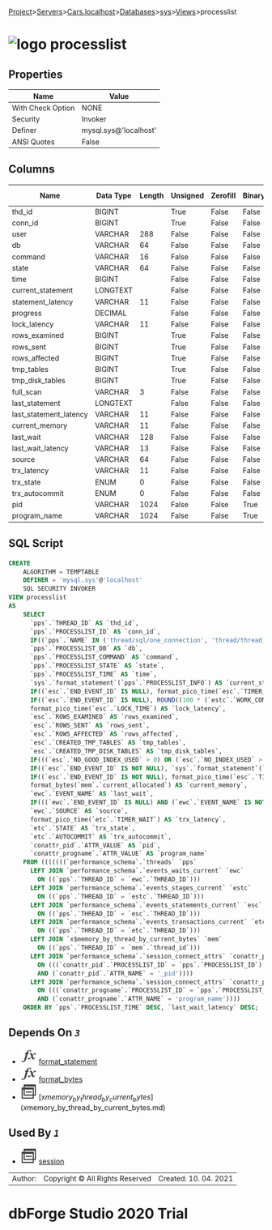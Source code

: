 [Project](../../../../../startpage.md)>[Servers](../../../../Servers.md)>[Cars.localhost](../../../Cars.localhost.md)>[Databases](../../Databases.md)>[sys](../sys.md)>[Views](Views.md)>processlist


# ![logo](../../../../../Images/view64.svg) processlist


## <a name="#Properties"></a>Properties
|Name|Value|
|---|---|
|With Check Option|NONE|
|Security|Invoker|
|Definer|mysql.sys@'localhost'|
|ANSI Quotes|False|


## <a name="#Columns"></a>Columns
|Name|Data Type|Length|Unsigned|Zerofill|Binary|Not Null|
|---|---|---|---|---|---|---|
|thd_id|BIGINT||True|False|False|True|
|conn_id|BIGINT||True|False|False|False|
|user|VARCHAR|288|False|False|False|False|
|db|VARCHAR|64|False|False|False|False|
|command|VARCHAR|16|False|False|False|False|
|state|VARCHAR|64|False|False|False|False|
|time|BIGINT||False|False|False|False|
|current_statement|LONGTEXT||False|False|False|False|
|statement_latency|VARCHAR|11|False|False|False|False|
|progress|DECIMAL||False|False|False|False|
|lock_latency|VARCHAR|11|False|False|False|False|
|rows_examined|BIGINT||True|False|False|False|
|rows_sent|BIGINT||True|False|False|False|
|rows_affected|BIGINT||True|False|False|False|
|tmp_tables|BIGINT||True|False|False|False|
|tmp_disk_tables|BIGINT||True|False|False|False|
|full_scan|VARCHAR|3|False|False|False|True|
|last_statement|LONGTEXT||False|False|False|False|
|last_statement_latency|VARCHAR|11|False|False|False|False|
|current_memory|VARCHAR|11|False|False|False|False|
|last_wait|VARCHAR|128|False|False|False|False|
|last_wait_latency|VARCHAR|13|False|False|False|False|
|source|VARCHAR|64|False|False|False|False|
|trx_latency|VARCHAR|11|False|False|False|False|
|trx_state|ENUM|0|False|False|False|False|
|trx_autocommit|ENUM|0|False|False|False|False|
|pid|VARCHAR|1024|False|False|True|False|
|program_name|VARCHAR|1024|False|False|True|False|

## <a name="#SqlScript"></a>SQL Script
```SQL
CREATE 
	ALGORITHM = TEMPTABLE
	DEFINER = 'mysql.sys'@'localhost'
	SQL SECURITY INVOKER
VIEW processlist
AS
	SELECT
	  `pps`.`THREAD_ID` AS `thd_id`,
	  `pps`.`PROCESSLIST_ID` AS `conn_id`,
	  IF((`pps`.`NAME` IN ('thread/sql/one_connection', 'thread/thread_pool/tp_one_connection')), CONCAT(`pps`.`PROCESSLIST_USER`, '@', CONVERT(`pps`.`PROCESSLIST_HOST` USING utf8mb4)), REPLACE(`pps`.`NAME`, 'thread/', '')) AS `user`,
	  `pps`.`PROCESSLIST_DB` AS `db`,
	  `pps`.`PROCESSLIST_COMMAND` AS `command`,
	  `pps`.`PROCESSLIST_STATE` AS `state`,
	  `pps`.`PROCESSLIST_TIME` AS `time`,
	  `sys`.`format_statement`(`pps`.`PROCESSLIST_INFO`) AS `current_statement`,
	  IF((`esc`.`END_EVENT_ID` IS NULL), format_pico_time(`esc`.`TIMER_WAIT`), NULL) AS `statement_latency`,
	  IF((`esc`.`END_EVENT_ID` IS NULL), ROUND((100 * (`estc`.`WORK_COMPLETED` / `estc`.`WORK_ESTIMATED`)), 2), NULL) AS `progress`,
	  format_pico_time(`esc`.`LOCK_TIME`) AS `lock_latency`,
	  `esc`.`ROWS_EXAMINED` AS `rows_examined`,
	  `esc`.`ROWS_SENT` AS `rows_sent`,
	  `esc`.`ROWS_AFFECTED` AS `rows_affected`,
	  `esc`.`CREATED_TMP_TABLES` AS `tmp_tables`,
	  `esc`.`CREATED_TMP_DISK_TABLES` AS `tmp_disk_tables`,
	  IF(((`esc`.`NO_GOOD_INDEX_USED` > 0) OR (`esc`.`NO_INDEX_USED` > 0)), 'YES', 'NO') AS `full_scan`,
	  IF((`esc`.`END_EVENT_ID` IS NOT NULL), `sys`.`format_statement`(`esc`.`SQL_TEXT`), NULL) AS `last_statement`,
	  IF((`esc`.`END_EVENT_ID` IS NOT NULL), format_pico_time(`esc`.`TIMER_WAIT`), NULL) AS `last_statement_latency`,
	  format_bytes(`mem`.`current_allocated`) AS `current_memory`,
	  `ewc`.`EVENT_NAME` AS `last_wait`,
	  IF(((`ewc`.`END_EVENT_ID` IS NULL) AND (`ewc`.`EVENT_NAME` IS NOT NULL)), 'Still Waiting', CONVERT(format_pico_time(`ewc`.`TIMER_WAIT`) USING utf8mb4)) AS `last_wait_latency`,
	  `ewc`.`SOURCE` AS `source`,
	  format_pico_time(`etc`.`TIMER_WAIT`) AS `trx_latency`,
	  `etc`.`STATE` AS `trx_state`,
	  `etc`.`AUTOCOMMIT` AS `trx_autocommit`,
	  `conattr_pid`.`ATTR_VALUE` AS `pid`,
	  `conattr_progname`.`ATTR_VALUE` AS `program_name`
	FROM (((((((`performance_schema`.`threads` `pps`
	  LEFT JOIN `performance_schema`.`events_waits_current` `ewc`
	    ON ((`pps`.`THREAD_ID` = `ewc`.`THREAD_ID`)))
	  LEFT JOIN `performance_schema`.`events_stages_current` `estc`
	    ON ((`pps`.`THREAD_ID` = `estc`.`THREAD_ID`)))
	  LEFT JOIN `performance_schema`.`events_statements_current` `esc`
	    ON ((`pps`.`THREAD_ID` = `esc`.`THREAD_ID`)))
	  LEFT JOIN `performance_schema`.`events_transactions_current` `etc`
	    ON ((`pps`.`THREAD_ID` = `etc`.`THREAD_ID`)))
	  LEFT JOIN `x$memory_by_thread_by_current_bytes` `mem`
	    ON ((`pps`.`THREAD_ID` = `mem`.`thread_id`)))
	  LEFT JOIN `performance_schema`.`session_connect_attrs` `conattr_pid`
	    ON (((`conattr_pid`.`PROCESSLIST_ID` = `pps`.`PROCESSLIST_ID`)
	    AND (`conattr_pid`.`ATTR_NAME` = '_pid'))))
	  LEFT JOIN `performance_schema`.`session_connect_attrs` `conattr_progname`
	    ON (((`conattr_progname`.`PROCESSLIST_ID` = `pps`.`PROCESSLIST_ID`)
	    AND (`conattr_progname`.`ATTR_NAME` = 'program_name'))))
	ORDER BY `pps`.`PROCESSLIST_TIME` DESC, `last_wait_latency` DESC;
```

## <a name="#DependsOn"></a>Depends On _`3`_
- ![Function](../../../../../Images/function.svg) [format_statement](../Functions/format_statement.md)
- ![Function](../../../../../Images/function.svg) [format_bytes](../Functions/format_bytes.md)
- ![View](../../../../../Images/view.svg) [x$memory_by_thread_by_current_bytes](x$memory_by_thread_by_current_bytes.md)


## <a name="#UsedBy"></a>Used By _`1`_
- ![View](../../../../../Images/view.svg) [session](session.md)


||||
|---|---|---|
|Author: |Copyright © All Rights Reserved|Created: 10. 04. 2021|
# dbForge Studio 2020 Trial